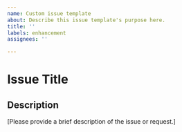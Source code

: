 ```yaml
---
name: Custom issue template
about: Describe this issue template's purpose here.
title: ''
labels: enhancement
assignees: ''

---
```


# Issue Title

## Description
[Please provide a brief description of the issue or request.]
